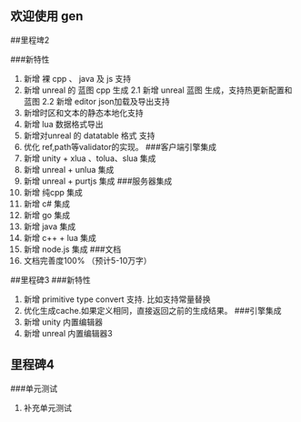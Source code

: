 ## 欢迎使用 gen


##里程埤2

###新特性
1. 新增 裸 cpp 、 java 及 js 支持
2. 新增 unreal 的 蓝图 cpp 生成
2.1 新增 unreal 蓝图 生成，支持热更新配置和蓝图
2.2 新增  editor json加载及导出支持
3. 新增时区和文本的静态本地化支持
4. 新增 lua 数据格式导出
5. 新增对unreal 的 datatable 格式 支持
6. 优化 ref,path等validator的实现。
###客户端引擎集成
1. 新增 unity + xlua 、tolua、slua 集成
2. 新增 unreal + unlua 集成
3. 新增 unreal + purtjs 集成
###服务器集成
1. 新增 纯cpp 集成
2. 新增 c# 集成
3. 新增 go 集成
4. 新增 java 集成
5. 新增 c++ + lua 集成
6. 新增 node.js 集成
###文档
1. 文档完善度100% （预计5-10万字）

##里程碑3
###新特性
1. 新增 primitive type convert 支持. 比如支持常量替换
2. 优化生成cache.如果定义相同，直接返回之前的生成结果。
###引擎集成
1. 新增 unity 内置编辑器
2. 新增 unreal 内置编辑器3

## 里程碑4
###单元测试
1. 补充单元测试

